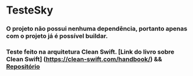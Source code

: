 # TesteSky

### O projeto não possui nenhuma dependência, portanto apenas com o projeto já é possível buildar. 

### Teste feito na arquitetura Clean Swift. [Link do livro sobre Clean Swift] (https://clean-swift.com/handbook/) && [Repositório](https://github.com/Clean-Swift/CleanStore)
